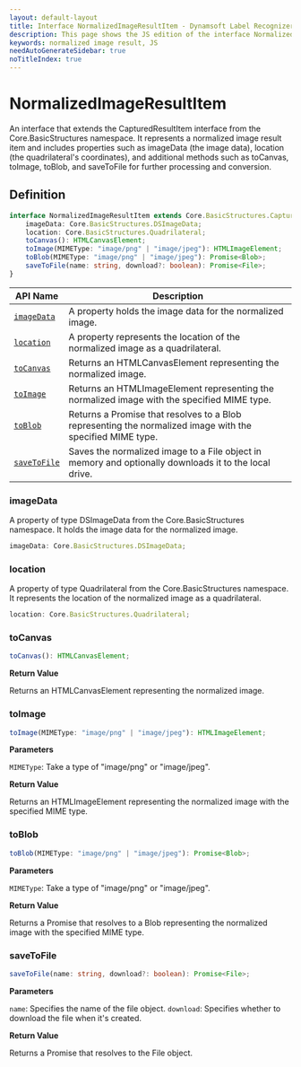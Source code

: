 ```yaml
---
layout: default-layout
title: Interface NormalizedImageResultItem - Dynamsoft Label Recognizer JS Edition API Reference
description: This page shows the JS edition of the interface NormalizedImageResultItem.
keywords: normalized image result, JS
needAutoGenerateSidebar: true
noTitleIndex: true
---
```


# NormalizedImageResultItem

An interface that extends the CapturedResultItem interface from the Core.BasicStructures namespace. It represents a normalized image result item and includes properties such as imageData (the image data), location (the quadrilateral's coordinates), and additional methods such as toCanvas, toImage, toBlob, and saveToFile for further processing and conversion.

## Definition

```ts
interface NormalizedImageResultItem extends Core.BasicStructures.CapturedResultItem {
    imageData: Core.BasicStructures.DSImageData;
    location: Core.BasicStructures.Quadrilateral;
    toCanvas(): HTMLCanvasElement;
    toImage(MIMEType: "image/png" | "image/jpeg"): HTMLImageElement;
    toBlob(MIMEType: "image/png" | "image/jpeg"): Promise<Blob>;
    saveToFile(name: string, download?: boolean): Promise<File>;
}
```

| API Name               | Description |
|----------------------|-------------|
| [`imageData`](#imagedata) | A property holds the image data for the normalized image. |
| [`location`](#location) | A property represents the location of the normalized image as a quadrilateral. |
| [`toCanvas`](#tocanvas) | Returns an HTMLCanvasElement representing the normalized image. |
| [`toImage`](#toimage) | Returns an HTMLImageElement representing the normalized image with the specified MIME type. |
| [`toBlob`](#toblob) | Returns a Promise that resolves to a Blob representing the normalized image with the specified MIME type. |
| [`saveToFile`](#savetofile) | Saves the normalized image to a File object in memory and optionally downloads it to the local drive. |


### imageData

 A property of type DSImageData from the Core.BasicStructures namespace. It holds the image data for the normalized image.

```ts
imageData: Core.BasicStructures.DSImageData;
```

### location

 A property of type Quadrilateral from the Core.BasicStructures namespace. It represents the location of the normalized image as a quadrilateral.

```ts
location: Core.BasicStructures.Quadrilateral;
```

### toCanvas

```ts
toCanvas(): HTMLCanvasElement;
```

**Return Value**

Returns an HTMLCanvasElement representing the normalized image.

### toImage

```ts
toImage(MIMEType: "image/png" | "image/jpeg"): HTMLImageElement;
```

**Parameters**

`MIMEType`:  Take a type of "image/png" or "image/jpeg".

**Return Value**

Returns an HTMLImageElement representing the normalized image with the specified MIME type.

### toBlob

```ts
toBlob(MIMEType: "image/png" | "image/jpeg"): Promise<Blob>;
```

**Parameters**

`MIMEType`:  Take a type of "image/png" or "image/jpeg".

**Return Value**

Returns a Promise that resolves to a Blob representing the normalized image with the specified MIME type.

### saveToFile

```ts
saveToFile(name: string, download?: boolean): Promise<File>;
```

**Parameters**

`name`:  Specifies the name of the file object.
`download`: Specifies whether to download the file when it's created.

**Return Value**

Returns a Promise that resolves to the File object.
